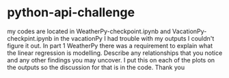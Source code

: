 # python-api-challenge
my codes are located in WeatherPy-checkpoint.ipynb and VacationPy-checkpint.ipynb in the vacationPy I had trouble with my outputs I couldn't figure it out. 
In part 1 WeatherPy there was a requirement to explain what the linear regression is modelling. Describe any relationships that you notice and any other findings you may uncover. I put this on each of the plots on the outputs so the discussion for that is in the code. Thank you
